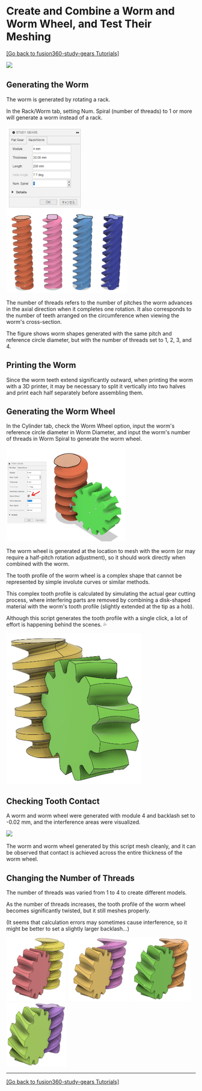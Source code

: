 # Create and Combine a Worm and Worm Wheel, and Test Their Meshing

[[Go back to fusion360-study-gears Tutorials]](https://github.com/osamutake/fusion360-study-gears/#tutorials)

<a href="assets/worm-wheel15.gif"><img src="assets/worm-wheel15.gif" height="250" /></a>

## Generating the Worm

The worm is generated by rotating a rack.

In the Rack/Worm tab, setting Num. Spiral (number of threads) to 1 or more will generate a worm instead of a rack.

<a href="assets/worm3.png"><img src="assets/worm3.png" height="220" /></a>
<a href="assets/worm4.jpg"><img src="assets/worm4.jpg" height="220" /></a>

The number of threads refers to the number of pitches the worm advances in the axial direction when it completes one rotation. It also corresponds to the number of teeth arranged on the circumference when viewing the worm's cross-section.

The figure shows worm shapes generated with the same pitch and reference circle diameter, but with the number of threads set to 1, 2, 3, and 4.

## Printing the Worm

Since the worm teeth extend significantly outward, when printing the worm with a 3D printer, it may be necessary to split it vertically into two halves and print each half separately before assembling them.

## Generating the Worm Wheel

In the Cylinder tab, check the Worm Wheel option, input the worm's reference circle diameter in Worm Diameter, and input the worm's number of threads in Worm Spiral to generate the worm wheel.

<a href="assets/worm_wheel1.png"><img src="assets/worm_wheel1.png" height="250" /></a>

The worm wheel is generated at the location to mesh with the worm (or may require a half-pitch rotation adjustment), so it should work directly when combined with the worm.

The tooth profile of the worm wheel is a complex shape that cannot be represented by simple involute curves or similar methods.

This complex tooth profile is calculated by simulating the actual gear cutting process, where interfering parts are removed by combining a disk-shaped material with the worm's tooth profile (slightly extended at the tip as a hob).

Although this script generates the tooth profile with a single click, a lot of effort is happening behind the scenes. 💦

<a href="assets/worm-wheel16.jpg"><img src="assets/worm-wheel16.jpg" height="400" /></a>

## Checking Tooth Contact

A worm and worm wheel were generated with module 4 and backlash set to -0.02 mm, and the interference areas were visualized.

<a href="assets/worm-wheel17.gif"><img src="assets/worm-wheel17.gif" height="400" /></a>

The worm and worm wheel generated by this script mesh cleanly, and it can be observed that contact is achieved across the entire thickness of the worm wheel.

## Changing the Number of Threads

The number of threads was varied from 1 to 4 to create different models.

As the number of threads increases, the tooth profile of the worm wheel becomes significantly twisted, but it still meshes properly.

(It seems that calculation errors may sometimes cause interference, so it might be better to set a slightly larger backlash...)

<a href="assets/worm-wheel18.png"><img src="assets/worm-wheel18.png" height="170" /></a>
<a href="assets/worm-wheel19.png"><img src="assets/worm-wheel19.png" height="170" /></a>
<a href="assets/worm-wheel20.png"><img src="assets/worm-wheel20.png" height="170" /></a>
<a href="assets/worm-wheel21.png"><img src="assets/worm-wheel21.png" height="170" /></a>

----
[[Go back to fusion360-study-gears Tutorials]](https://github.com/osamutake/fusion360-study-gears/#tutorials)
